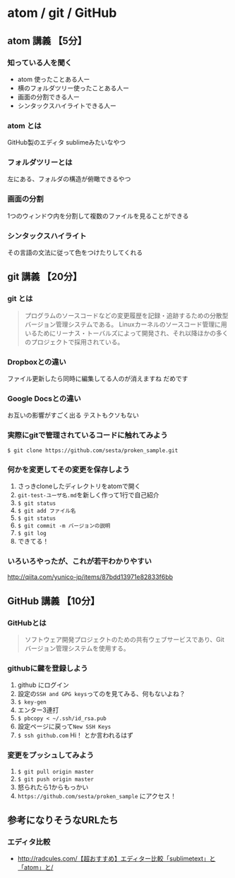 # atom / git / GitHub

## atom 講義 【5分】
### 知っている人を聞く
* atom 使ったことある人ー
* 横のフォルダツリー使ったことある人ー
* 画面の分割できる人ー
* シンタックスハイライトできる人ー

### atom とは
GitHub製のエディタ sublimeみたいなやつ

### フォルダツリーとは
左にある、フォルダの構造が俯瞰できるやつ

### 画面の分割
1つのウィンドウ内を分割して複数のファイルを見ることができる

### シンタックスハイライト
その言語の文法に従って色をつけたりしてくれる


## git 講義 【20分】
### git とは
> プログラムのソースコードなどの変更履歴を記録・追跡するための分散型バージョン管理システムである。
> Linuxカーネルのソースコード管理に用いるためにリーナス・トーバルズによって開発され、それ以降ほかの多くのプロジェクトで採用されている。

### Dropboxとの違い
ファイル更新したら同時に編集してる人のが消えますね
だめです

### Google Docsとの違い
お互いの影響がすごく出る
テストもクソもない

### 実際にgitで管理されているコードに触れてみよう
`$ git clone https://github.com/sesta/proken_sample.git`

### 何かを変更してその変更を保存しよう
1. さっきcloneしたディレクトリをatomで開く
2. `git-test-ユーザ名.md`を新しく作って1行で自己紹介
3. `$ git status`
4. `$ git add ファイル名`
5. `$ git status`
6. `$ git commit -m バージョンの説明`
7. `$ git log`
8. できてる！

### いろいろやったが、これが若干わかりやすい
http://qiita.com/yunico-jp/items/87bdd13971e82833f6bb


## GitHub 講義 【10分】
### GitHubとは
> ソフトウェア開発プロジェクトのための共有ウェブサービスであり、Gitバージョン管理システムを使用する。

### githubに鍵を登録しよう
1. github にログイン
2. 設定の`SSH and GPG keys`ってのを見てみる、何もないよね？
3. `$ key-gen`
4. エンター3連打
5. `$ pbcopy < ~/.ssh/id_rsa.pub`
6. 設定ページに戻って`New SSH Keys`
7. `$ ssh github.com` Hi！ とか言われるはず

### 変更をプッシュしてみよう
1. `$ git pull origin master`
2. `$ git push origin master`
3. 怒られたら1からもっかい
4. `https://github.com/sesta/proken_sample` にアクセス！


## 参考になりそうなURLたち
### エディタ比較
* http://radcules.com/【超おすすめ】エディター比較「sublimetext」と「atom」と/
